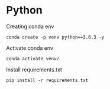 # Python

Creating conda env

```
conda create -p venv python==3.6.3 -y
```

Activate conda env

```
conda activate venv/
```

Install requirements.txt

```
pip install -r requirements.txt
```
